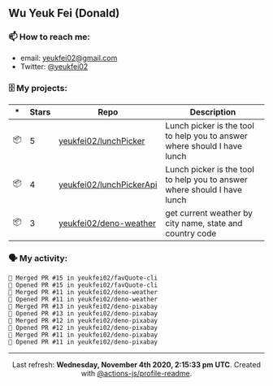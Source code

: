 ## Wu Yeuk Fei (Donald)

### 📫 How to reach me:

- email: [yeukfei02@gmail.com](yeukfei02@gmail.com)
- Twitter: [@yeukfei02](https://twitter.com/yeukfei02)

### 🗄 My projects:

|*|Stars|Repo|Description|
|---|---|---|---|
| 📦 | 5 | [yeukfei02/lunchPicker](https://github.com/yeukfei02/lunchPicker) | Lunch picker is the tool to help you to answer where should I have lunch |
| 📦 | 4 | [yeukfei02/lunchPickerApi](https://github.com/yeukfei02/lunchPickerApi) | Lunch picker is the tool to help you to answer where should I have lunch |
| 📦 | 3 | [yeukfei02/deno-weather](https://github.com/yeukfei02/deno-weather) | get current weather by city name, state and country code |

### 🗣 My activity:

```
🎉 Merged PR #15 in yeukfei02/favQuote-cli
💪 Opened PR #15 in yeukfei02/favQuote-cli
🎉 Merged PR #11 in yeukfei02/deno-weather
💪 Opened PR #11 in yeukfei02/deno-weather
🎉 Merged PR #13 in yeukfei02/deno-pixabay
💪 Opened PR #13 in yeukfei02/deno-pixabay
🎉 Merged PR #12 in yeukfei02/deno-pixabay
💪 Opened PR #12 in yeukfei02/deno-pixabay
🎉 Merged PR #11 in yeukfei02/deno-pixabay
💪 Opened PR #11 in yeukfei02/deno-pixabay
```

<!-- <img src="https://github-readme-stats.vercel.app/api?username=yeukfei02&show_icons=true&count_private=true&theme=radical" />

<img src="https://github-readme-stats.vercel.app/api/top-langs/?username=yeukfei02&theme=radical" /> -->

---

<p align="center">Last refresh: <b>Wednesday, November 4th 2020, 2:15:33 pm UTC</b>. Created with <a href=https://github.com/marketplace/actions/profile-readme>@actions-js/profile-readme</a>.</p>
